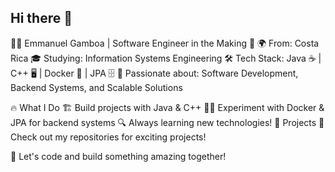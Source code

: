 ## Hi there 👋
👨‍💻 Emmanuel Gamboa | Software Engineer in the Making 🚀
🌍 From: Costa Rica
🎓 Studying: Information Systems Engineering
🛠 Tech Stack: Java ☕ | C++ 🖥 | Docker 🐳 | JPA 🗄
📌 Passionate about: Software Development, Backend Systems, and Scalable Solutions

🔥 What I Do
🏗 Build projects with Java & C++
🏴‍☠️ Experiment with Docker & JPA for backend systems
🔍 Always learning new technologies!
📂 Projects
🔹 Check out my repositories for exciting projects!

🚀 Let's code and build something amazing together!
<!--
**gamboaxx/gamboaxx** is a ✨ _special_ ✨ repository because its `README.md` (this file) appears on your GitHub profile.

Here are some ideas to get you started:

- 🔭 I’m currently working on ...
- 🌱 I’m currently learning ...
- 👯 I’m looking to collaborate on ...
- 🤔 I’m looking for help with ...
- 💬 Ask me about ...
- 📫 How to reach me: ...
- 😄 Pronouns: ...
- ⚡ Fun fact: ...
-->
